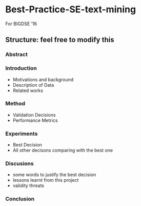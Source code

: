 # Best-Practice-SE-text-mining

For BIGDSE ’16

## Structure: feel free to modify this
### Abstract
### Introduction
 - Motivations and background
 - Description of Data
 - Related works
### Method
 - Validation Decisions
 - Performance Metrics
### Experiments
 - Best Decision
 - All other decisons comparing with the best one
### Discusions
 - some words to justify the best decision
 - lessons learnt from this project
 - validity threats
### Conclusion
